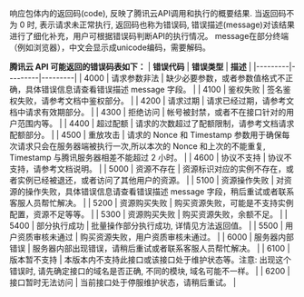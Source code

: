 响应包体内的返回码(code), 反映了腾讯云API调用和执行的概要结果.
当返回码不为 0 时, 表示请求未正常执行, 返回码也称为错误码, 错误描述(message)对该结果进行了细化补充，用户可根据错误码判断API的执行情况。
message在部分终端（例如浏览器），中文会显示成unicode编码，需要解码。

**腾讯云 API 可能返回的错误码表如下：**
| **错误代码** | **错误类型** | **描述** |
|---------|---------|---------|
| 4000 | 请求参数非法 | 缺少必要参数，或者参数值格式不正确，具体错误信息请查看错误描述 message 字段。 |
| 4100 | 鉴权失败 | 签名鉴权失败，请参考文档中鉴权部分。 |
| 4200 | 请求过期 | 请求已经过期，请参考文档中请求有效期部分。 |
| 4300 | 拒绝访问 | 帐号被封禁，或者不在接口针对的用户范围内等。 |
| 4400 | 超过配额 | 请求的次数超过了配额限制，请参考文档请求配额部分。 |
| 4500 | 重放攻击 | 请求的 Nonce 和 Timestamp 参数用于确保每次请求只会在服务器端被执行一次,所以本次的 Nonce 和上次的不能重复, Timestamp 与腾讯服务器相差不能超过 2 小时。 |
| 4600 | 协议不支持 | 协议不支持，请参考文档说明。 |
| 5000 | 资源不存在 | 资源标识对应的实例不存在，或者实例已经被退还，或者访问了其他用户的资源。 |
| 5100 | 资源操作失败 | 对资源的操作失败，具体错误信息请查看错误描述 message 字段，稍后重试或者联系客服人员帮忙解决。 |
| 5200 | 资源购买失败 | 购买资源失败，可能是不支持实例配置，资源不足等等。 |
| 5300 | 资源购买失败 | 购买资源失败，余额不足。 |
| 5400 | 部分执行成功 | 批量操作部分执行成功, 详情见方法返回值。 |
| 5500 | 用户资质审核未通过 | 购买资源失败，用户资质审核未通过。 |
| 6000 | 服务器内部错误 | 服务器内部出现错误，请稍后重试或者联系客服人员帮忙解决。 |
| 6100 | 版本暂不支持 | 本版本内不支持此接口或该接口处于维护状态等。注意: 出现这个错误时, 请先确定接口的域名是否正确, 不同的模块, 域名可能不一样。 |
| 6200 | 接口暂时无法访问 | 当前接口处于停服维护状态，请稍后重试。 |
